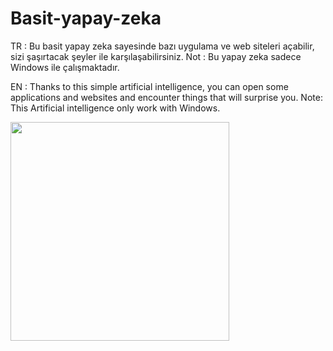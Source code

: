 # Basit-yapay-zeka
TR : 
Bu basit yapay zeka sayesinde bazı uygulama ve web siteleri açabilir, sizi şaşırtacak şeyler ile karşılaşabilirsiniz. Not : Bu yapay zeka sadece Windows ile çalışmaktadır.

EN :
Thanks to this simple artificial intelligence, you can open some applications and websites and encounter things that will surprise you. Note: This 
Artificial intelligence only work with Windows.

<img src="https://github.com/pyalihtml/pyalihtml/blob/main/satoru-gojo-satoru.gif?raw=true"  width="350px">
